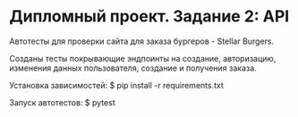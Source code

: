 # Дипломный проект. Задание 2: API

Автотесты для проверки сайта для заказа бургеров - Stellar Burgers.

Созданы тесты покрывающие эндпоинты на создание, авторизацию, изменения данных пользователя, создание и получения заказа.

Установка зависимостей: $ pip install -r requirements.txt

Запуск автотестов: $ pytest
